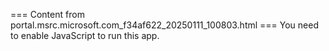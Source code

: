 === Content from portal.msrc.microsoft.com_f34af622_20250111_100803.html ===
You need to enable JavaScript to run this app.
